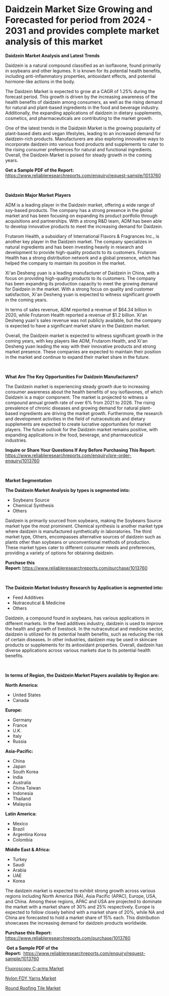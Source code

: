 <p><h1>Daidzein Market Size Growing and Forecasted for period from 2024 - 2031 and provides complete market analysis of this market</h1></p><p><strong>Daidzein Market Analysis and Latest Trends</strong></p>
<p><p>Daidzein is a natural compound classified as an isoflavone, found primarily in soybeans and other legumes. It is known for its potential health benefits, including anti-inflammatory properties, antioxidant effects, and potential hormone-like actions in the body.</p><p>The Daidzein Market is expected to grow at a CAGR of 1.25% during the forecast period. This growth is driven by the increasing awareness of the health benefits of daidzein among consumers, as well as the rising demand for natural and plant-based ingredients in the food and beverage industry. Additionally, the expanding applications of daidzein in dietary supplements, cosmetics, and pharmaceuticals are contributing to the market growth.</p><p>One of the latest trends in the Daidzein Market is the growing popularity of plant-based diets and vegan lifestyles, leading to an increased demand for daidzein-rich products. Manufacturers are also exploring innovative ways to incorporate daidzein into various food products and supplements to cater to the rising consumer preferences for natural and functional ingredients. Overall, the Daidzein Market is poised for steady growth in the coming years.</p></p>
<p><strong>Get a Sample PDF of the Report:&nbsp;</strong> <a href="https://www.reliableresearchreports.com/enquiry/request-sample/1013760">https://www.reliableresearchreports.com/enquiry/request-sample/1013760</a></p>
<p>&nbsp;</p>
<p><strong>Daidzein Major Market Players</strong></p>
<p><p>ADM is a leading player in the Daidzein market, offering a wide range of soy-based products. The company has a strong presence in the global market and has been focusing on expanding its product portfolio through acquisitions and partnerships. With a strong R&D team, ADM has been able to develop innovative products to meet the increasing demand for Daidzein.</p><p>Frutarom Health, a subsidiary of International Flavors & Fragrances Inc., is another key player in the Daidzein market. The company specializes in natural ingredients and has been investing heavily in research and development to provide high-quality products to its customers. Frutarom Health has a strong distribution network and a global presence, which has helped the company to maintain its position in the market.</p><p>Xi'an Desheng yuan is a leading manufacturer of Daidzein in China, with a focus on providing high-quality products to its customers. The company has been expanding its production capacity to meet the growing demand for Daidzein in the market. With a strong focus on quality and customer satisfaction, Xi'an Desheng yuan is expected to witness significant growth in the coming years.</p><p>In terms of sales revenue, ADM reported a revenue of $64.34 billion in 2020, while Frutarom Health reported a revenue of $1.2 billion. Xi'an Desheng yuan's sales revenue was not publicly available, but the company is expected to have a significant market share in the Daidzein market.</p><p>Overall, the Daidzein market is expected to witness significant growth in the coming years, with key players like ADM, Frutarom Health, and Xi'an Desheng yuan leading the way with their innovative products and strong market presence. These companies are expected to maintain their position in the market and continue to expand their market share in the future.</p></p>
<p>&nbsp;</p>
<p><strong>What Are The Key Opportunities For Daidzein Manufacturers?</strong></p>
<p><p>The Daidzein market is experiencing steady growth due to increasing consumer awareness about the health benefits of soy isoflavones, of which Daidzein is a major component. The market is projected to witness a compound annual growth rate of over 6% from 2021 to 2026. The rising prevalence of chronic diseases and growing demand for natural plant-based ingredients are driving the market growth. Furthermore, the research and development activities in the field of nutraceuticals and dietary supplements are expected to create lucrative opportunities for market players. The future outlook for the Daidzein market remains positive, with expanding applications in the food, beverage, and pharmaceutical industries.</p></p>
<p><strong>Inquire or Share Your Questions If Any Before Purchasing This Report:</strong> <a href="https://www.reliableresearchreports.com/enquiry/pre-order-enquiry/1013760">https://www.reliableresearchreports.com/enquiry/pre-order-enquiry/1013760</a></p>
<p>&nbsp;</p>
<p><strong>Market Segmentation</strong></p>
<p><strong>The Daidzein Market Analysis by types is segmented into:</strong></p>
<p><ul><li>Soybeans Source</li><li>Chemical Synthesis</li><li>Others</li></ul></p>
<p><p>Daidzein is primarily sourced from soybeans, making the Soybeans Source market type the most prominent. Chemical synthesis is another market type where daidzein is manufactured synthetically in laboratories. The third market type, Others, encompasses alternative sources of daidzein such as plants other than soybeans or unconventional methods of production. These market types cater to different consumer needs and preferences, providing a variety of options for obtaining daidzein.</p></p>
<p><strong>Purchase this Report:&nbsp;</strong><a href="https://www.reliableresearchreports.com/purchase/1013760">https://www.reliableresearchreports.com/purchase/1013760</a></p>
<p>&nbsp;</p>
<p><strong>The Daidzein Market Industry Research by Application is segmented into:</strong></p>
<p><ul><li>Feed Additives</li><li>Nutraceutical & Medicine</li><li>Others</li></ul></p>
<p><p>Daidzein, a compound found in soybeans, has various applications in different markets. In the feed additives industry, daidzein is used to improve the health and growth of livestock. In the nutraceutical and medicine sector, daidzein is utilized for its potential health benefits, such as reducing the risk of certain diseases. In other industries, daidzein may be used in skincare products or supplements for its antioxidant properties. Overall, daidzein has diverse applications across various markets due to its potential health benefits.</p></p>
<p>&nbsp;</p>
<p><strong>In terms of Region, the Daidzein Market Players available by Region are:</strong></p>
<p>
    <p> <strong> North America: </strong>
        <ul>
            <li>United States</li>
            <li>Canada</li>
        </ul>
        </p> 
    <p> <strong> Europe: </strong>
        <ul>
            <li>Germany</li>
            <li>France</li>
            <li>U.K.</li>
            <li>Italy</li>
            <li>Russia</li>
        </ul>
        </p> 
    <p> <strong> Asia-Pacific: </strong>
        <ul>
            <li>China</li>
            <li>Japan</li>
            <li>South Korea</li>
            <li>India</li>
            <li>Australia</li>
            <li>China Taiwan</li>
            <li>Indonesia</li>
            <li>Thailand</li>
            <li>Malaysia</li>
        </ul>
        </p> 
    <p> <strong> Latin America: </strong>
        <ul>
            <li>Mexico</li>
            <li>Brazil</li>
            <li>Argentina Korea</li>
            <li>Colombia</li>
        </ul>
        </p> 
    <p> <strong> Middle East & Africa: </strong>
        <ul>
            <li>Turkey</li>
            <li>Saudi</li>
            <li>Arabia</li>
            <li>UAE</li>
            <li>Korea</li>
        </ul>
    </p>
    </p>
<p><p>The daidzein market is expected to exhibit strong growth across various regions including North America (NA), Asia Pacific (APAC), Europe, USA, and China. Among these regions, APAC and USA are projected to dominate the market with a market share of 30% and 25% respectively. Europe is expected to follow closely behind with a market share of 20%, while NA and China are forecasted to hold a market share of 15% each. This distribution showcases the increasing demand for daidzein products worldwide.</p></p>
<p><strong>Purchase this Report: </strong><a href="https://www.reliableresearchreports.com/purchase/1013760">https://www.reliableresearchreports.com/purchase/1013760</a></p>
<p>&nbsp;<strong>Get a Sample PDF of the Report:&nbsp;&nbsp;</strong><a href="https://www.reliableresearchreports.com/enquiry/request-sample/1013760">https://www.reliableresearchreports.com/enquiry/request-sample/1013760</a></p>
<p><strong></strong></p>
<p><p><a href="https://view.publitas.com/reportprime-1/fluoroscopy-c-arms-market-size-growth-and-forecast-from-2023-2030/">Fluoroscopy C-arms Market</a></p><p><a href="https://view.publitas.com/reportprime-1/nylon-fdy-yarns-market-furnish-information-about-market-size-market-share-market-dynamics-and-projections-spanning-from-2023-to-2030/">Nylon FDY Yarns Market</a></p><p><a href="https://view.publitas.com/reportprime-1/round-roofing-tile-market-offer-valuable-insights-into-market-size-market-share-market-trends-and-projections-spanning-from-2023-to-2030/">Round Roofing Tile Market</a></p></p>